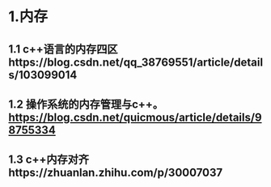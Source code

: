 # 1.内存
## 1.1 c++语言的内存四区https://blog.csdn.net/qq_38769551/article/details/103099014
## 1.2 操作系统的内存管理与c++。https://blog.csdn.net/quicmous/article/details/98755334
## 1.3 c++内存对齐https://zhuanlan.zhihu.com/p/30007037
